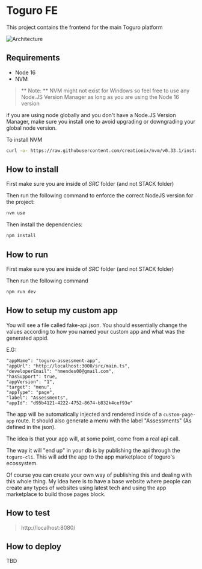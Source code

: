 # Toguro FE

This project contains the frontend for the main Toguro platform

![Architecture](https://i.ibb.co/BBbZPg4/Untitled-Artwork-5.png)
## Requirements

* Node 16
* NVM

>** Note: ** 
NVM might not exist for Windows so feel free to use any Node.JS Version Manager as long as you are using the Node 16 version


if you are using node globally and you don't have a Node.JS Version Manager, make sure you install one to avoid upgrading or downgrading your global node version.

To install NVM
```bash
curl -o- https://raw.githubusercontent.com/creationix/nvm/v0.33.1/install.sh | NVM_DIR=/usr/local/nvm bash
```



## How to install

First make sure you are inside of *SRC* folder (and not STACK folder)

Then run the following command to enforce the correct NodeJS version for the project:
```bash
nvm use
```
Then install the dependencies:
```bash
npm install
```

## How to run

First make sure you are inside of *SRC* folder (and not STACK folder)

Then run the following command
```bash
npm run dev
```

## How to setup my custom app

You will see a file called fake-api.json.
You should essentially change the values according to how you named your custom app and what was the generated appid.

E.G:
```
"appName": "toguro-assessment-app",
"appUrl": "http://localhost:3000/src/main.ts",
"developerEmail": "hmendes00@gmail.com",
"hasSupport": true,
"appVersion": "1",
"target": "menu",
"appType": "page",
"label": "Assessments",
"appId": "d95b4121-4222-4752-8674-b832k4cef93e"
```

The app will be automatically injected and rendered inside of a `custom-page-app` route.
It should also generate a menu with the label "Assessments" (As defined in the json).

The idea is that your app will, at some point, come from a real api call.

The way it will "end up" in your db is by publishing the api through the `toguro-cli`.
This will add the app to the app marketplace of toguro's ecossystem.

Of course you can create your own way of publishing this and dealing with this whole thing.
My idea here is to have a base website where people can create any types of websites using latest tech and using the app marketplace to build those pages block.

## How to test

> http://localhost:8080/

## How to deploy

TBD
